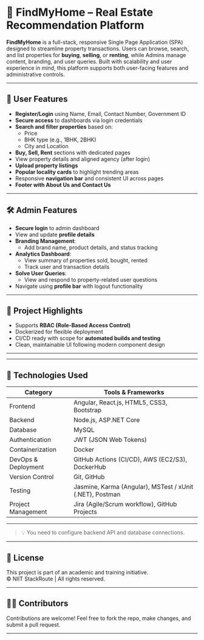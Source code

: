 # 🏡 FindMyHome – Real Estate Recommendation Platform

**FindMyHome** is a full-stack, responsive Single Page Application (SPA) designed to streamline property transactions. Users can browse, search, and list properties for **buying**, **selling**, or **renting**, while Admins manage content, branding, and user queries. Built with scalability and user experience in mind, this platform supports both user-facing features and administrative controls.

---

## 👥 User Features

- **Register/Login** using Name, Email, Contact Number, Government ID
- **Secure access** to dashboards via login credentials
- **Search and filter properties** based on:
  - Price
  - BHK type (e.g., 1BHK, 2BHK)
  - City and Location
- **Buy, Sell, Rent** sections with dedicated pages
- View property details and aligned agency (after login)
- **Upload property listings**
- **Popular locality cards** to highlight trending areas
- Responsive **navigation bar** and consistent UI across pages
- **Footer with About Us and Contact Us**

---

## 🛠️ Admin Features

- **Secure login** to admin dashboard
- View and update **profile details**
- **Branding Management**:
  - Add brand name, product details, and status tracking
- **Analytics Dashboard**:
  - View summary of properties sold, bought, rented
  - Track user and transaction details
- **Solve User Queries**:
  - View and respond to property-related user questions
- Navigate using **profile bar** with logout functionality

---

## 🚀 Project Highlights

- Supports **RBAC (Role-Based Access Control)**
- Dockerized for flexible deployment
- CI/CD ready with scope for **automated builds and testing**
- Clean, maintainable UI following modern component design

---

---

## 🧰 Technologies Used

| Category            | Tools & Frameworks                                               |
|---------------------|------------------------------------------------------------------|
| Frontend            | Angular, React.js, HTML5, CSS3, Bootstrap                        |
| Backend             | Node.js, ASP.NET Core                                            |
| Database            | MySQL                                                            |
| Authentication      | JWT (JSON Web Tokens)                                            |
| Containerization    | Docker                                                           |
| DevOps & Deployment | GitHub Actions (CI/CD), AWS (EC2/S3), DockerHub                  |
| Version Control     | Git, GitHub                                                      |
| Testing             | Jasmine, Karma (Angular), MSTest / xUnit (.NET), Postman         |
| Project Management  | Jira (Agile/Scrum workflow), GitHub Projects                     |

---

> 💡 You need to configure backend API and database connections.

---

## 📄 License

This project is part of an academic and training initiative.  
© NIIT StackRoute | All rights reserved.

---

## 🙋‍♂️ Contributors
Contributions are welcome! Feel free to fork the repo, make changes, and submit a pull request.

---
